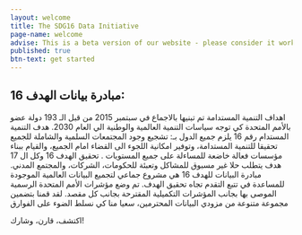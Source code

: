 ```yaml
---
layout: welcome
title: The SDG16 Data Initiative
page-name: welcome
advise: This is a beta version of our website - please consider it work in progress!
published: true
btn-text: get started
---
```

## مبادرة بيانات الهدف 16:

اهداف التنمية المستدامة تم تبنيها بالاجماع في سبتمبر 2015 من قبل الـ 193 دولة عضو بالأمم المتحدة كي توجه سياسات التنمية العالمية والوطنية الي العام 2030.
هدف التنمية المستدام رقم 16 يلزم جميع الدول بـ:
تشجيع وجود المجتمعات السلمية والشاملة للجميع تحقيقا للتنمية المستدامة، وتوفير امكانية اللجوء الى القضاء امام الجميع، والقيام ببناء مؤسسات فعالة خاضعة للمساءلة على جميع المستويات
.
تحقيق الهدف 16 وكل ال 17 هدف يتطلب حلا غير مسبوق للمشاكل وتعبئة للحكومات، الشركات، والمجتمع المدني. مبادرة البيانات للهدف 16 هي مشروع جماعي لتجميع البيانات العالمية الموجودة للمساعدة في تتبع التقدم تجاه تحقيق الهدف. تم وضع مؤشرات الأمم المتحدة الرسمية الموصى بها بجانب المؤشرات التكميلية المقترحة بجانب كل مقصد. لقد قمنا بتضمين مجموعة متنوعة من مزودي البيانات المحترمين، سعيا منا كي نسلط الضوء على الفوارق 

اكتشف، قارن، وشارك!

